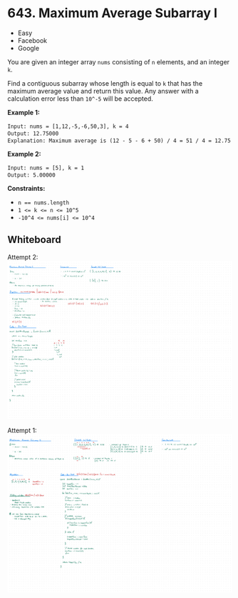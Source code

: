 # 643. Maximum Average Subarray I
- Easy
- Facebook
- Google

You are given an integer array `nums` consisting of `n` elements, and an integer
`k`.

Find a contiguous subarray whose length is equal to `k` that has the maximum
average value and return this value. Any answer with a calculation error less
than `10^-5` will be accepted.

**Example 1:**
```
Input: nums = [1,12,-5,-6,50,3], k = 4
Output: 12.75000
Explanation: Maximum average is (12 - 5 - 6 + 50) / 4 = 51 / 4 = 12.75
```

**Example 2:**
```
Input: nums = [5], k = 1
Output: 5.00000
```

**Constraints:**
- `n == nums.length`
- `1 <= k <= n <= 10^5`
- `-10^4 <= nums[i] <= 10^4`

## Whiteboard
Attempt 2:
![Whiteboard Image 02][whiteboard-image-02]

Attempt 1:
![Whiteboard Image 01][whiteboard-image-01]

<!-- Refs -->
[whiteboard-image-01]: whiteboard-01.jpg
[whiteboard-image-02]: whiteboard-02.jpg
